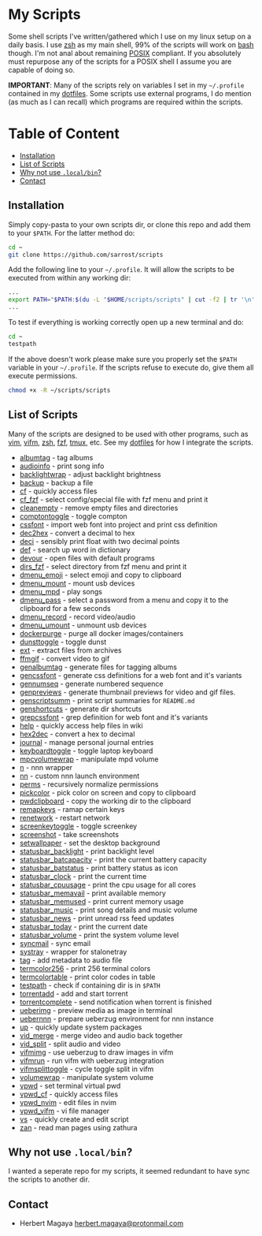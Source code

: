 # My Scripts

Some shell scripts I've written/gathered which I use on my linux setup on a daily basis. I use [zsh](https://wiki.archlinux.org/index.php/Zsh) as my main shell, 99% of the scripts will work on [bash](https://wiki.archlinux.org/index.php/Bash) though. I'm not anal about remaining [POSIX](https://en.wikipedia.org/wiki/POSIX) compliant. If you absolutely must repurpose any of the scripts for a POSIX shell I assume you are capable of doing so.

**IMPORTANT**: Many of the scripts rely on variables I set in my `~/.profile` contained in my [dotfiles](https://github.com/sarrost/dotfiles). Some scripts use external programs, I do mention (as much as I can recall) which programs are required within the scripts.

# Table of Content

* [Installation](#installation)
* [List of Scripts](#list-of-scripts)
* [Why not use `.local/bin`?](#why-not-use-localbin)
* [Contact](#contact)

## Installation

Simply copy-pasta to your own scripts dir, or clone this repo and add them to your `$PATH`. For the latter method do:
```bash
cd ~
git clone https://github.com/sarrost/scripts
```

Add the following line to your `~/.profile`. It will allow the scripts to be executed from within any working dir:
```bash
...
export PATH="$PATH:$(du -L "$HOME/scripts/scripts" | cut -f2 | tr '\n' ':' | sed 's/:*$//')"
...
```

To test if everything is working correctly open up a new terminal and do:
```bash
cd ~
testpath
```

If the above doesn't work please make sure you properly set the `$PATH` variable in your `~/.profile`. If the scripts refuse to execute do, give them all execute permissions.
```bash
chmod +x -R ~/scripts/scripts
```

## List of Scripts

Many of the scripts are designed to be used with other programs, such as [vim](https://wiki.archlinux.org/index.php/Vim), [vifm](https://wiki.archlinux.org/index.php/Vifm), [zsh](https://wiki.archlinux.org/index.php/Zsh), [fzf](https://wiki.archlinux.org/index.php/Fzf), [tmux](https://wiki.archlinux.org/index.php/Tmux), etc. See my [dotfiles](https://github.com/sarrost/dotfiles) for how I integrate the scripts.


- [albumtag](https://github.com/sarrost/scripts/blob/master/scripts/albumtag?ts=2) - tag albums
- [audioinfo](https://github.com/sarrost/scripts/blob/master/scripts/audioinfo?ts=2) - print song info
- [backlightwrap](https://github.com/sarrost/scripts/blob/master/scripts/backlightwrap?ts=2) - adjust backlight brightness 
- [backup](https://github.com/sarrost/scripts/blob/master/scripts/backup?ts=2) - backup a file
- [cf](https://github.com/sarrost/scripts/blob/master/scripts/cf?ts=2) - quickly access files
- [cf_fzf](https://github.com/sarrost/scripts/blob/master/scripts/fzf/cf_fzf?ts=2) - select config/special file with fzf menu and print it
- [cleanempty](https://github.com/sarrost/scripts/blob/master/scripts/cleanempty?ts=2) - remove empty files and directories
- [comptontoggle](https://github.com/sarrost/scripts/blob/master/scripts/comptontoggle?ts=2) - toggle compton
- [cssfont](https://github.com/sarrost/scripts/blob/master/scripts/cssfont?ts=2) - import web font into project and print css definition
- [dec2hex](https://github.com/sarrost/scripts/blob/master/scripts/dec2hex?ts=2) - convert a decimal to hex
- [deci](https://github.com/sarrost/scripts/blob/master/scripts/deci?ts=2) - sensibly print float with two decimal points
- [def](https://github.com/sarrost/scripts/blob/master/scripts/def?ts=2) - search up word in dictionary
- [devour](https://github.com/sarrost/scripts/blob/master/scripts/devour?ts=2) - open files with default programs
- [dirs_fzf](https://github.com/sarrost/scripts/blob/master/scripts/fzf/dirs_fzf?ts=2) - select directory from fzf menu and print it
- [dmenu_emoji](https://github.com/sarrost/scripts/blob/master/scripts/dmenu/dmenu_emoji?ts=2) - select emoji and copy to clipboard
- [dmenu_mount](https://github.com/sarrost/scripts/blob/master/scripts/dmenu/dmenu_mount?ts=2) - mount usb devices
- [dmenu_mpd](https://github.com/sarrost/scripts/blob/master/scripts/dmenu/dmenu_mpd?ts=2) - play songs
- [dmenu_pass](https://github.com/sarrost/scripts/blob/master/scripts/dmenu/dmenu_pass?ts=2) - select a password from a menu and copy it to the clipboard for a few seconds
- [dmenu_record](https://github.com/sarrost/scripts/blob/master/scripts/dmenu/dmenu_record?ts=2) - record video/audio
- [dmenu_umount](https://github.com/sarrost/scripts/blob/master/scripts/dmenu/dmenu_umount?ts=2) - unmount usb devices
- [dockerpurge](https://github.com/sarrost/scripts/blob/master/scripts/dockerpurge?ts=2) - purge all docker images/containers
- [dunsttoggle](https://github.com/sarrost/scripts/blob/master/scripts/dunsttoggle?ts=2) - toggle dunst
- [ext](https://github.com/sarrost/scripts/blob/master/scripts/ext?ts=2) - extract files from archives
- [ffmgif](https://github.com/sarrost/scripts/blob/master/scripts/ffmgif?ts=2) - convert video to gif
- [genalbumtag](https://github.com/sarrost/scripts/blob/master/scripts/genalbumtag?ts=2) - generate files for tagging albums
- [gencssfont](https://github.com/sarrost/scripts/blob/master/scripts/gencssfont?ts=2) - generate css definitions for a web font and it's variants
- [gennumseq](https://github.com/sarrost/scripts/blob/master/scripts/gennumseq?ts=2) - generate numbered sequence
- [genpreviews](https://github.com/sarrost/scripts/blob/master/scripts/genpreviews?ts=2) - generate thumbnail previews for video and gif files.
- [genscriptsumm](https://github.com/sarrost/scripts/blob/master/scripts/genscriptsumm?ts=2) - print script summaries for `README.md`
- [genshortcuts](https://github.com/sarrost/scripts/blob/master/scripts/genshortcuts?ts=2) - generate dir shortcuts
- [grepcssfont](https://github.com/sarrost/scripts/blob/master/scripts/grepcssfont?ts=2) - grep definition for web font and it's variants
- [help](https://github.com/sarrost/scripts/blob/master/scripts/help?ts=2) - quickly access help files in wiki
- [hex2dec](https://github.com/sarrost/scripts/blob/master/scripts/hex2dec?ts=2) - convert a hex to decimal
- [journal](https://github.com/sarrost/scripts/blob/master/scripts/journal?ts=2) - manage personal journal entries
- [keyboardtoggle](https://github.com/sarrost/scripts/blob/master/scripts/keyboardtoggle?ts=2) - toggle laptop keyboard
- [mpcvolumewrap](https://github.com/sarrost/scripts/blob/master/scripts/mpcvolumewrap?ts=2) - manipulate mpd volume
- [n](https://github.com/sarrost/scripts/blob/master/scripts/n?ts=2) - nnn wrapper
- [nn](https://github.com/sarrost/scripts/blob/master/scripts/nn?ts=2) - custom nnn launch environment
- [perms](https://github.com/sarrost/scripts/blob/master/scripts/perms?ts=2) - recursively normalize permissions
- [pickcolor](https://github.com/sarrost/scripts/blob/master/scripts/pickcolor?ts=2) - pick color on screen and copy to clipboard
- [pwdclipboard](https://github.com/sarrost/scripts/blob/master/scripts/pwdclipboard?ts=2) - copy the working dir to the clipboard
- [remapkeys](https://github.com/sarrost/scripts/blob/master/scripts/remapkeys?ts=2) - ramap certain keys
- [renetwork](https://github.com/sarrost/scripts/blob/master/scripts/renetwork?ts=2) - restart network
- [screenkeytoggle](https://github.com/sarrost/scripts/blob/master/scripts/screenkeytoggle?ts=2) - toggle screenkey
- [screenshot](https://github.com/sarrost/scripts/blob/master/scripts/screenshot?ts=2) - take screenshots
- [setwallpaper](https://github.com/sarrost/scripts/blob/master/scripts/setwallpaper?ts=2) - set the desktop background
- [statusbar_backlight](https://github.com/sarrost/scripts/blob/master/scripts/statusbar/statusbar_backlight?ts=2) - print backlight level
- [statusbar_batcapacity](https://github.com/sarrost/scripts/blob/master/scripts/statusbar/statusbar_batcapacity?ts=2) - print the current battery capacity 
- [statusbar_batstatus](https://github.com/sarrost/scripts/blob/master/scripts/statusbar/statusbar_batstatus?ts=2) - print battery status as icon
- [statusbar_clock](https://github.com/sarrost/scripts/blob/master/scripts/statusbar/statusbar_clock?ts=2) - print the current time
- [statusbar_cpuusage](https://github.com/sarrost/scripts/blob/master/scripts/statusbar/statusbar_cpuusage?ts=2) - print the cpu usage for all cores
- [statusbar_memavail](https://github.com/sarrost/scripts/blob/master/scripts/statusbar/statusbar_memavail?ts=2) - print available memory
- [statusbar_memused](https://github.com/sarrost/scripts/blob/master/scripts/statusbar/statusbar_memused?ts=2) - print current memory usage
- [statusbar_music](https://github.com/sarrost/scripts/blob/master/scripts/statusbar/statusbar_music?ts=2) - print song details and music volume
- [statusbar_news](https://github.com/sarrost/scripts/blob/master/scripts/statusbar/statusbar_news?ts=2) - print unread rss feed updates
- [statusbar_today](https://github.com/sarrost/scripts/blob/master/scripts/statusbar/statusbar_today?ts=2) - print the current date
- [statusbar_volume](https://github.com/sarrost/scripts/blob/master/scripts/statusbar/statusbar_volume?ts=2) - print the system volume level
- [syncmail](https://github.com/sarrost/scripts/blob/master/scripts/syncmail?ts=2) - sync email
- [systray](https://github.com/sarrost/scripts/blob/master/scripts/systray?ts=2) - wrapper for stalonetray
- [tag](https://github.com/sarrost/scripts/blob/master/scripts/tag?ts=2) - add metadata to audio file
- [termcolor256](https://github.com/sarrost/scripts/blob/master/scripts/termcolor?ts=2) - print 256 terminal colors
- [termcolortable](https://github.com/sarrost/scripts/blob/master/scripts/termcolortable?ts=2) - print color codes in table
- [testpath](https://github.com/sarrost/scripts/blob/master/scripts/testpath?ts=2) - check if containing dir is in `$PATH`
- [torrentadd](https://github.com/sarrost/scripts/blob/master/scripts/torrentadd?ts=2) - add and start torrent
- [torrentcomplete](https://github.com/sarrost/scripts/blob/master/scripts/torrentcomplete?ts=2) - send notification when torrent is finished
- [ueberimg](https://github.com/sarrost/scripts/blob/master/scripts/ueberimg?ts=2) - preview media as image in terminal
- [uebernnn](https://github.com/sarrost/scripts/blob/master/scripts/uebernnn?ts=2) - prepare ueberzug environment for nnn instance
- [up](https://github.com/sarrost/scripts/blob/master/scripts/up?ts=2) - quickly update system packages
- [vid_merge](https://github.com/sarrost/scripts/blob/master/scripts/video_editing/vid_merge?ts=2) - merge video and audio back together
- [vid_split](https://github.com/sarrost/scripts/blob/master/scripts/video_editing/vid_split?ts=2) - split audio and video
- [vifmimg](https://github.com/sarrost/scripts/blob/master/scripts/vifmimg?ts=2) - use ueberzug to draw images in vifm
- [vifmrun](https://github.com/sarrost/scripts/blob/master/scripts/vifmrun?ts=2) - run vifm with ueberzug integration
- [vifmsplittoggle](https://github.com/sarrost/scripts/blob/master/scripts/vifmsplittoggle?ts=2) - cycle toggle split in vifm
- [volumewrap](https://github.com/sarrost/scripts/blob/master/scripts/volumewrap?ts=2) - manipulate system volume
- [vpwd](https://github.com/sarrost/scripts/blob/master/scripts/vpwd_wrappers/vpwd?ts=2) - set terminal virtual pwd
- [vpwd_cf](https://github.com/sarrost/scripts/blob/master/scripts/vpwd_wrappers/vpwd_cf?ts=2) - quickly access files
- [vpwd_nvim](https://github.com/sarrost/scripts/blob/master/scripts/vpwd_wrappers/vpwd_nvim?ts=2) - edit files in nvim
- [vpwd_vifm](https://github.com/sarrost/scripts/blob/master/scripts/vpwd_wrappers/vpwd_vifm?ts=2) - vi file manager
- [vs](https://github.com/sarrost/scripts/blob/master/scripts/vs?ts=2) - quickly create and edit script
- [zan](https://github.com/sarrost/scripts/blob/master/scripts/zan?ts=2) - read man pages using zathura

## Why not use `.local/bin`?

I wanted a seperate repo for my scripts, it seemed redundant to have sync the scripts to another dir.

## Contact

* Herbert Magaya <herbert.magaya@protonmail.com>
